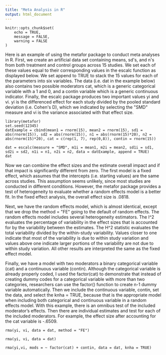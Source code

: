 ```yaml
---
title: "Meta Analysis in R"
output: html_document
---
```


```{r setup, include=FALSE}
knitr::opts_chunk$set(
	echo = TRUE,
	message = FALSE,
	warning = FALSE
)
```
Here is an example of using the metafor package to conduct meta analyses in R.  First, we create an artificial data set containing means, sd's, and n's from both treatment and control groups across 15 studies.  We set each of these values equal to their corresponding values in the escalc function as displayed below.  We set append to TRUE to stack the 15 values for each of the parameters into six variables.  The data (i.e. dat in the example below) also contains two possible moderators cat, which is a generic categorical variable with a 1 and 0, and a contin variable which is a generic continuous indicator.  Finally, the escalc package produces two important values yi and vi.  yi is the differenced effect for each study divided by the pooled standard deviation (i.e. Cohen's D), which we indicated by selecting the "SMD" measure and vi is the variance associated with that effect size.
```{r, message=FALSE, warning=FALSE}
library(metafor)
set.seed(12345)
datExample = cbind(mean1 = rnorm(15), mean2 = rnorm(15), sd1 = abs(rnorm(15)), sd2 = abs(rnorm(15)), n1 = abs(rnorm(15)*20), n2 = abs(rnorm(15)*20), cat = c(rep(1, 7), rep(0,8)), contin = rnorm(15))

dat = escalc(measure = "SMD", m1i = mean1, m2i = mean2, sd1i = sd1,  sd2i = sd2, n1i = n1, n2i = n2, data = datExample, append = TRUE)
dat

```
Now we can combine the effect sizes and the estimate overall impact and if that impact is significantly different from zero.  The first model is a fixed effect, which assumes that the intercepts (i.e. starting values) are the same across studies.  This assumption seems unlikely, since most studies are conducted in different conditions.  However, the metafor package provides a test of heterogeneity to evaluate whether a random effects model is a better fit.  In the fixed effect analysis, the overall effect size is .0818.

Next, we have the random effects model, which is almost identical, except that we drop the method = "FE" going to the default of random effects.  The random effects model includes several heterogeneity estimators.  The I^2 evaluates the percentage of variability in the effect sizes that is accounted for by the variability between the estimates.  The H^2 statistic evaluates the total variability divided by the within-study variability.  Values closer to one indicate that most of the variability is due to within study variation and values above one indicate larger portions of the variability are not due to within study variation.  All other results are  interpreted the same as the fixed effect model.

Finally, we have a model with two moderators a binary categorical variable (cat) and a continuous variable (contin).  Although the categorical variable is already properly coded, I used the factor(cat) to demonstrate that instead of creating dummy codes for a categorical variable with more than two categories, researchers can use the factor() function to create n-1 dummy variable automatically.  Then we include the continuous variable, contin, set the data, and select the knha = TRUE, because that is the appropriate model when including both categorical and continuous variable in a random effects model.  With this example, there is an omnibus test of the included moderator’s effects.  Then there are individual estimates and test for each of the included moderators.  For example, the effect size after accounting for the cat variable is -.6509.   
```{r}
rma(yi, vi, data = dat, method = "FE")

rma(yi, vi, data = dat)

rma(yi,vi, mods = ~ factor(cat) + contin, data = dat, knha = TRUE)
```

